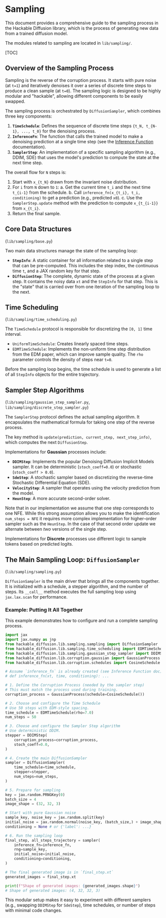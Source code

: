 # Sampling

This document provides a comprehensive guide to the sampling process in the
Hackable Diffusion library, which is the process of generating new data from a
trained diffusion model.

The modules related to sampling are located in `lib/sampling/`.

[TOC]

## Overview of the Sampling Process

Sampling is the reverse of the corruption process. It starts with pure noise (at
`t=1`) and iteratively denoises it over a series of discrete time steps to
produce a clean sample (at `t=0`). The sampling logic is designed to be highly
modular and "hackable", allowing different components to be easily swapped.

The sampling process is orchestrated by `DiffusionSampler`, which combines three
key components:

1.  **`TimeSchedule`**: Defines the sequence of discrete time steps `{t_N,
    t_{N-1}, ..., t_0}` for the denoising process.
2.  **`InferenceFn`**: The function that calls the trained model to make a
    denoising prediction at a single time step (see the [Inference
    Function](./inference.md) documentation).
3.  **`SamplerStep`**: An implementation of a specific sampling algorithm (e.g.,
    DDIM, SDE) that uses the model's prediction to compute the state at the next
    time step.

The overall flow for `N` steps is:

1.  Start with `x_{t_N}` drawn from the invariant noise distribution.
2.  For `i` from `N` down to `1`: a. Get the current time `t_i` and the next
    time `t_{i-1}` from the schedule. b. Call `inference_fn(x_{t_i}, t_i,
    conditioning)` to get a prediction (e.g., predicted `x0`). c. Use the
    `SamplerStep.update` method with the prediction to compute `x_{t_{i-1}}`
    from `x_{t_i}`.
3.  Return the final sample.

## Core Data Structures

(`lib/sampling/base.py`)

Two main data structures manage the state of the sampling loop:

  * **`StepInfo`**: A static container for all information related to a single
    step that can be pre-computed. This includes the step index, the continuous
    time `t`, and a JAX random key for that step.
  * **`DiffusionStep`**: The complete, dynamic state of the process at a given
    step. It contains the noisy data `xt` and the `StepInfo` for that step. This
    is the "state" that is carried over from one iteration of the sampling loop
    to the next.

## Time Scheduling

(`lib/sampling/time_scheduling.py`)

The `TimeSchedule` protocol is responsible for discretizing the `[0, 1]` time
interval.

  * `UniformTimeSchedule`: Creates linearly spaced time steps.
  * `EDMTimeSchedule`: Implements the non-uniform time step distribution from
    the EDM paper, which can improve sample quality. The `rho` parameter
    controls the density of steps near `t=0`.

Before the sampling loop begins, the time schedule is used to generate a list of
all `StepInfo` objects for the entire trajectory.

## Sampler Step Algorithms

(`lib/sampling/gaussian_step_sampler.py`,
`lib/sampling/discrete_step_sampler.py`)

The `SamplerStep` protocol defines the actual sampling algorithm. It
encapsulates the mathematical formula for taking one step of the reverse
process.

The key method is `update(prediction, current_step, next_step_info)`, which
computes the next `DiffusionStep`.

Implementations for **Gaussian** processes include:

  * **`DDIMStep`**: Implements the popular Denoising Diffusion Implicit Models
    sampler. It can be deterministic (`stoch_coeff=0.0`) or stochastic
    (`stoch_coeff > 0.0`).
  * **`SdeStep`**: A stochastic sampler based on discretizing the reverse-time
    Stochastic Differential Equation (SDE).
  * **`VelocityStep`**: A sampler that operates using the velocity prediction
    from the model.
  * **`HeunStep`**: A more accurate second-order solver.

Note that in our implementation we assume that one step corresponds to one NFE.
While this strong assumption allows you to make the identification `num_steps =
NFE` it requires more complex implementation for higher-order sampler such as
the `HeunStep`. In the case of that second order update we alternate between
*two* versions of the single step.

Implementations for **Discrete** processes use different logic to sample tokens
based on predicted logits.

## The Main Sampling Loop: `DiffusionSampler`

(`lib/sampling/sampling.py`)

`DiffusionSampler` is the main driver that brings all the components together.
It is initialized with a schedule, a stepper algorithm, and the number of steps.
Its `__call__` method executes the full sampling loop using `jax.lax.scan` for
performance.

### Example: Putting It All Together

This example demonstrates how to configure and run a complete sampling process.

```python
import jax
import jax.numpy as jnp
from hackable_diffusion.lib.sampling.sampling import DiffusionSampler
from hackable_diffusion.lib.sampling.time_scheduling import EDMTimeSchedule
from hackable_diffusion.lib.sampling.gaussian_step_sampler import DDIMStep
from hackable_diffusion.lib.corruption.gaussian import GaussianProcess
from hackable_diffusion.lib.corruption.schedules import CosineSchedule

# Assume `inference_fn` is already created (see Inference Function doc).
# def inference_fn(xt, time, conditioning): ...

# 1. Define the Corruption Process (needed by the sampler step)
# This must match the process used during training.
corruption_process = GaussianProcess(schedule=CosineSchedule())

# 2. Choose and configure the Time Schedule
# Use 50 steps with EDM-style spacing.
time_schedule = EDMTimeSchedule(rho=7.0)
num_steps = 50

# 3. Choose and configure the Sampler Step algorithm
# Use deterministic DDIM.
stepper = DDIMStep(
    corruption_process=corruption_process,
    stoch_coeff=0.0,
)

# 4. Create the main DiffusionSampler
sampler = DiffusionSampler(
    time_schedule=time_schedule,
    stepper=stepper,
    num_steps=num_steps,
)

# 5. Prepare for sampling
key = jax.random.PRNGKey(0)
batch_size = 4
image_shape = (32, 32, 3)

# Start with pure Gaussian noise
sample_key, noise_key = jax.random.split(key)
initial_noise = jax.random.normal(noise_key, (batch_size,) + image_shape)
conditioning = None # or {'label': ...}

# 6. Run the sampling loop
final_step, all_steps_trajectory = sampler(
    inference_fn=inference_fn,
    rng=sample_key,
    initial_noise=initial_noise,
    conditioning=conditioning,
)

# The final generated image is in `final_step.xt`
generated_images = final_step.xt

print(f"Shape of generated images: {generated_images.shape}")
# Shape of generated images: (4, 32, 32, 3)
```

This modular setup makes it easy to experiment with different samplers (e.g.,
swapping `DDIMStep` for `SdeStep`), time schedules, or number of steps with
minimal code changes.
